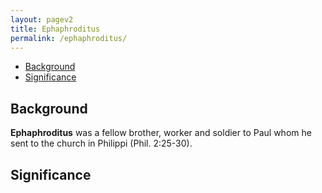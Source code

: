 ```yaml
---
layout: pagev2
title: Ephaphroditus
permalink: /ephaphroditus/
---
```

- [Background](#background)
- [Significance](#significance)

## Background

**Ephaphroditus** was a fellow brother, worker and soldier to Paul whom he sent to the church in Philippi (Phil. 2:25-30).

## Significance
